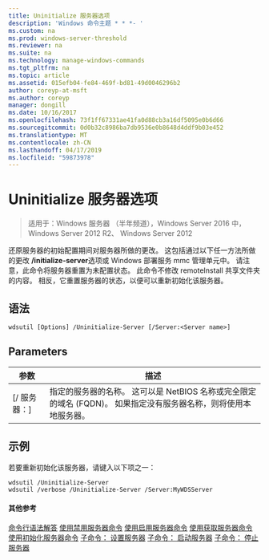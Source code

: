 ```yaml
---
title: Uninitialize 服务器选项
description: 'Windows 命令主题 * * *- '
ms.custom: na
ms.prod: windows-server-threshold
ms.reviewer: na
ms.suite: na
ms.technology: manage-windows-commands
ms.tgt_pltfrm: na
ms.topic: article
ms.assetid: 015efb04-fe84-469f-bd81-49d0046296b2
author: coreyp-at-msft
ms.author: coreyp
manager: dongill
ms.date: 10/16/2017
ms.openlocfilehash: 73f1ff67331ae41fa0d88cb3a16df5095e0b6d66
ms.sourcegitcommit: 0d0b32c8986ba7db9536e0b8648d4ddf9b03e452
ms.translationtype: MT
ms.contentlocale: zh-CN
ms.lasthandoff: 04/17/2019
ms.locfileid: "59873978"
---
```

# <a name="the-uninitialize-server-option"></a>Uninitialize 服务器选项

>适用于：Windows 服务器 （半年频道），Windows Server 2016 中，Windows Server 2012 R2、 Windows Server 2012

还原服务器的初始配置期间对服务器所做的更改。 这包括通过以下任一方法所做的更改 **/initialize-server**选项或 Windows 部署服务 mmc 管理单元中。 请注意，此命令将服务器重置为未配置状态。 此命令不修改 remoteInstall 共享文件夹的内容。 相反，它重置服务器的状态，以便可以重新初始化该服务器。
## <a name="syntax"></a>语法
```
wdsutil [Options] /Uninitialize-Server [/Server:<Server name>]
```
## <a name="parameters"></a>Parameters
|参数|描述|
|-------|--------|
|[/ 服务器：<Server name>]|指定的服务器的名称。 这可以是 NetBIOS 名称或完全限定的域名 (FQDN)。 如果指定没有服务器名称，则将使用本地服务器。|
## <a name="BKMK_examples"></a>示例
若要重新初始化该服务器，请键入以下项之一：
```
wdsutil /Uninitialize-Server
wdsutil /verbose /Uninitialize-Server /Server:MyWDSServer
```
#### <a name="additional-references"></a>其他参考
[命令行语法解答](command-line-syntax-key.md)
[使用禁用服务器命令](using-the-disable-server-command.md)
[使用启用服务器命令](using-the-enable-server-command.md)
[使用获取服务器命令](using-the-get-server-command.md)
[使用初始化服务器命令](using-the-initialize-server-command.md)
[子命令： 设置服务器](subcommand-set-server.md)
 [子命令： 启动服务器](subcommand-start-server.md)
[子命令： 停止服务器](subcommand-stop-server.md)
